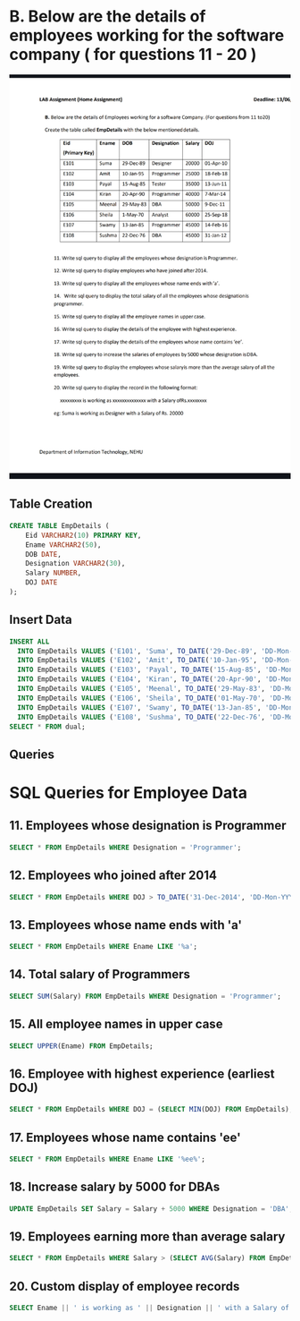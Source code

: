 
# B. Below are the details of employees working for the software company ( for questions 11 - 20 )
![Employee Table](./company_employee.jpg)

## Table Creation

```sql
CREATE TABLE EmpDetails (
    Eid VARCHAR2(10) PRIMARY KEY,
    Ename VARCHAR2(50),
    DOB DATE,
    Designation VARCHAR2(30),
    Salary NUMBER,
    DOJ DATE
);
```

## Insert Data

```sql
INSERT ALL
  INTO EmpDetails VALUES ('E101', 'Suma', TO_DATE('29-Dec-89', 'DD-Mon-YY'), 'Designer', 20000, TO_DATE('01-Apr-10', 'DD-Mon-YY'))
  INTO EmpDetails VALUES ('E102', 'Amit', TO_DATE('10-Jan-95', 'DD-Mon-YY'), 'Programmer', 25000, TO_DATE('18-Feb-18', 'DD-Mon-YY'))
  INTO EmpDetails VALUES ('E103', 'Payal', TO_DATE('15-Aug-85', 'DD-Mon-YY'), 'Tester', 35000, TO_DATE('13-Jun-11', 'DD-Mon-YY'))
  INTO EmpDetails VALUES ('E104', 'Kiran', TO_DATE('20-Apr-90', 'DD-Mon-YY'), 'Programmer', 40000, TO_DATE('07-Mar-14', 'DD-Mon-YY'))
  INTO EmpDetails VALUES ('E105', 'Meenal', TO_DATE('29-May-83', 'DD-Mon-YY'), 'DBA', 50000, TO_DATE('09-Dec-11', 'DD-Mon-YY'))
  INTO EmpDetails VALUES ('E106', 'Sheila', TO_DATE('01-May-70', 'DD-Mon-YY'), 'Analyst', 60000, TO_DATE('25-Sep-18', 'DD-Mon-YY'))
  INTO EmpDetails VALUES ('E107', 'Swamy', TO_DATE('13-Jan-85', 'DD-Mon-YY'), 'Programmer', 45000, TO_DATE('14-Feb-16', 'DD-Mon-YY'))
  INTO EmpDetails VALUES ('E108', 'Sushma', TO_DATE('22-Dec-76', 'DD-Mon-YY'), 'DBA', 45000, TO_DATE('31-Jan-12', 'DD-Mon-YY'))
SELECT * FROM dual;

```

## Queries


# SQL Queries for Employee Data

## 11. Employees whose designation is Programmer
```sql
SELECT * FROM EmpDetails WHERE Designation = 'Programmer';
```

## 12. Employees who joined after 2014
```sql
SELECT * FROM EmpDetails WHERE DOJ > TO_DATE('31-Dec-2014', 'DD-Mon-YYYY');
```

## 13. Employees whose name ends with 'a'
```sql
SELECT * FROM EmpDetails WHERE Ename LIKE '%a';
```

## 14. Total salary of Programmers
```sql
SELECT SUM(Salary) FROM EmpDetails WHERE Designation = 'Programmer';
```

## 15. All employee names in upper case
```sql
SELECT UPPER(Ename) FROM EmpDetails;
```

## 16. Employee with highest experience (earliest DOJ)
```sql
SELECT * FROM EmpDetails WHERE DOJ = (SELECT MIN(DOJ) FROM EmpDetails);
```

## 17. Employees whose name contains 'ee'
```sql
SELECT * FROM EmpDetails WHERE Ename LIKE '%ee%';
```

## 18. Increase salary by 5000 for DBAs
```sql
UPDATE EmpDetails SET Salary = Salary + 5000 WHERE Designation = 'DBA';
```

## 19. Employees earning more than average salary
```sql
SELECT * FROM EmpDetails WHERE Salary > (SELECT AVG(Salary) FROM EmpDetails);
```

## 20. Custom display of employee records
```sql
SELECT Ename || ' is working as ' || Designation || ' with a Salary of Rs. ' || Salary AS Employee_Info FROM EmpDetails;
```
